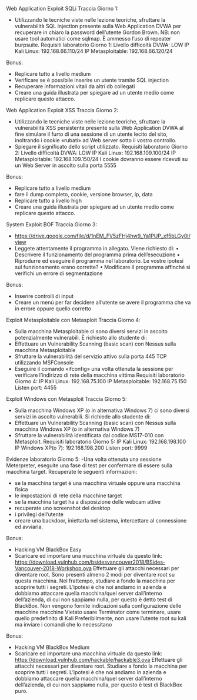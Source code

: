 Web Application Exploit SQLi 
Traccia Giorno 1:
- Utilizzando le tecniche viste nelle lezione teoriche, sfruttare la vulnerabilità SQL injection presente sulla Web Application DVWA per recuperare in chiaro la password dell’utente Gordon Brown. 
NB: non usare tool automatici come sqlmap. È ammesso l’uso di repeater burpsuite. 
Requisiti laboratorio Giorno 1:
Livello difficoltà DVWA: LOW 
IP Kali Linux: 192.168.66.110/24 
IP Metasploitable: 192.168.66.120/24

Bonus:
- Replicare tutto a livello medium
- Verificare se è possibile inserire un utente tramite SQL injection
- Recuperare informazioni vitali da altri db collegati
- Creare una guida illustrata per spiegare ad un utente medio come replicare questo attacco.

Web Application Exploit XSS 
Traccia Giorno 2:
- Utilizzando le tecniche viste nelle lezione teoriche, sfruttare la vulnerabilità XSS persistente presente sulla Web Application DVWA al fine simulare il furto di una sessione di un utente lecito del sito, inoltrando i cookie «rubati» ad Web server sotto il vostro controllo. 
- Spiegare il significato dello script utilizzato. 
Requisiti laboratorio Giorno 2: 
Livello difficoltà DVWA: LOW 
IP Kali Linux: 192.168.109.100/24 
IP Metasploitable: 192.168.109.150/24 
I cookie dovranno essere ricevuti su un Web Server in ascolto sulla porta 5555

Bonus:
- Replicare tutto a livello medium
- fare il dump completo, cookie, versione browser, ip, data
- Replicare tutto a livello high
- Creare una guida illustrata per spiegare ad un utente medio come replicare questo attacco.

System Exploit BOF 
Traccia Giorno 3: 
- https://drive.google.com/file/d/1nEM_FV5zFHj4hw9_Ya1PUP_xf5bLGy0I/view 
- Leggete attentamente il programma in allegato. Viene richiesto di: 
• Descrivere il funzionamento del programma prima dell’esecuzione 
• Riprodurre ed eseguire il programma nel laboratorio. Le vostre ipotesi sul funzionamento erano corrette? 
• Modificare il programma affinché si verifichi un errore di segmentazione

Bonus:
- Inserire controlli di input 
- Creare un menù per far decidere all’utente se avere il programma che va in errore oppure quello corretto

Exploit Metasploitable con Metasploit 
Traccia Giorno 4: 
- Sulla macchina Metasploitable ci sono diversi servizi in ascolto potenzialmente vulnerabili. È richiesto allo studente di: 
- Effettuare un Vulnerability Scanning (basic scan) con Nessus sulla macchina Metasploitable 
- Sfruttare la vulnerabilità del servizio attivo sulla porta 445 TCP utilizzando MSFConsole 
- Eseguire il comando «ifconfig» una volta ottenuta la sessione per verificare l’indirizzo di rete della macchina vittima 
Requisiti laboratorio Giorno 4: 
IP Kali Linux: 192.168.75.100 
IP Metasploitable: 192.168.75.150 
Listen port: 4455

Exploit Windows con Metasploit
Traccia Giorno 5: 
- Sulla macchina Windows XP (o in alternativa Windows 7) ci sono diversi servizi in ascolto vulnerabili. Si richiede allo studente di: 
- Effettuare un Vulnerability Scanning (basic scan) con Nessus sulla macchina Windows XP (o in alternativa Windows 7) 
- Sfruttare la vulnerabilità identificata dal codice MS17-010 con Metasploit. 
Requisiti laboratorio Giorno 5: 
IP Kali Linux: 192.168.198.100 
IP Windows XP(o 7): 192.168.198.200 
Listen port: 9999

Evidenze laboratorio Giorno 5: 
-Una volta ottenuta una sessione Meterpreter, eseguite una fase di test per confermare di essere sulla macchina target. Recuperate le seguenti informazioni: 
- se la macchina target è una macchina virtuale oppure una macchina fisica
- le impostazioni di rete della macchine target
- se la macchina target ha a disposizione delle webcam attive
- recuperate uno screenshot del desktop
- i privilegi dell’utente
- creare una backdoor, iniettarla nel sistema, intercettare al connessione ed avviarla.

Bonus:
- Hacking VM BlackBox Easy 
- Scaricare ed importare una macchina virtuale da questo link: https://download.vulnhub.com/bsidesvancouver2018/BSides-Vancouver-2018-Workshop.ova 
Effettuare gli attacchi necessari per diventare root. Sono presenti almeno 2 modi per diventare root su questa macchina. Nel frattempo, studiare a fondo la macchina per scoprire tutti i segreti. 
L’ipotesi è che noi andiamo in azienda e dobbiamo attaccare quella macchina/quel server dall’interno dell’azienda, di cui non sappiamo nulla, per questo è detto test di BlackBox. 
Non vengono fornite indicazioni sulla configurazione delle macchine macchine Vietato usare Terminator come terminare, usare quello predefinito di Kali Preferibilmente, non usare l’utente root su kali ma inviare i comandi che lo necessitano

Bonus: 
- Hacking VM BlackBox Medium 
- Scaricare ed importare una macchina virtuale da questo link: https://download.vulnhub.com/hackable/hackable3.ova
Effettuare gli attacchi necessari per diventare root. 
Studiare a fondo la macchina per scoprire tutti i segreti. 
L’ipotesi è che noi andiamo in azienda e dobbiamo attaccare quella macchina/quel server dall’interno dell’azienda, di cui non sappiamo nulla, per questo è test di BlackBox puro.
